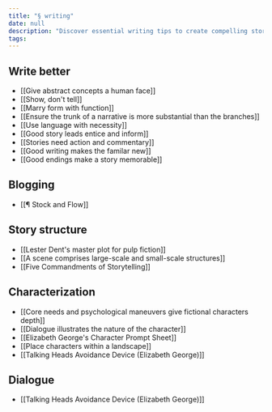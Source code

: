 ```yaml
---
title: "§ writing"
date: null
description: "Discover essential writing tips to create compelling stories, improve characterization, and master dialogue techniques that engage readers and make your narratives memorable."
tags: 
---
```


## Write better

- [[Give abstract concepts a human face]]
- [[Show, don't tell]]
- [[Marry form with function]]
- [[Ensure the trunk of a narrative is more substantial than the branches]]
- [[Use language with necessity]]
- [[Good story leads entice and inform]]
- [[Stories need action and commentary]]
- [[Good writing makes the familar new]]
- [[Good endings make a story memorable]]

## Blogging

- [[¶ Stock and Flow]]

## Story structure

- [[Lester Dent's master plot for pulp fiction]]
- [[A scene comprises large-scale and small-scale structures]]
- [[Five Commandments of Storytelling]]

## Characterization

- [[Core needs and psychological maneuvers give fictional characters depth]]
- [[Dialogue illustrates the nature of the character]]
- [[Elizabeth George's Character Prompt Sheet]]
- [[Place characters within a landscape]]
- [[Talking Heads Avoidance Device (Elizabeth George)]]

## Dialogue

- [[Talking Heads Avoidance Device (Elizabeth George)]]
